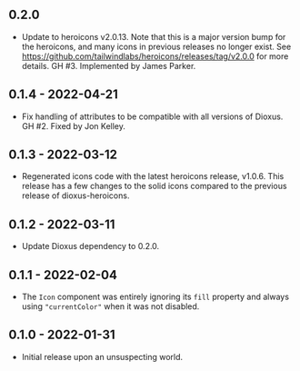 ## 0.2.0

* Update to heroicons v2.0.13. Note that this is a major version bump for the
  heroicons, and many icons in previous releases no longer exist. See
  https://github.com/tailwindlabs/heroicons/releases/tag/v2.0.0 for more
  details. GH #3. Implemented by James Parker.


## 0.1.4 - 2022-04-21

* Fix handling of attributes to be compatible with all versions of Dioxus. GH
  #2. Fixed by Jon Kelley.


## 0.1.3 - 2022-03-12

* Regenerated icons code with the latest heroicons release, v1.0.6. This
  release has a few changes to the solid icons compared to the previous
  release of dioxus-heroicons.


## 0.1.2 - 2022-03-11

* Update Dioxus dependency to 0.2.0.


## 0.1.1 - 2022-02-04

* The `Icon` component was entirely ignoring its `fill` property and always
  using `"currentColor"` when it was not disabled.


## 0.1.0 - 2022-01-31

* Initial release upon an unsuspecting world.
